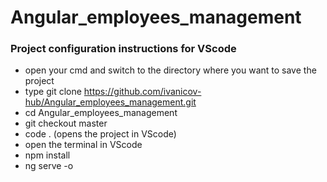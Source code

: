 # Angular_employees_management
### Project configuration instructions for VScode

* open your cmd and switch to the directory where you want to save the project
* type git clone https://github.com/ivanicov-hub/Angular_employees_management.git
* cd Angular_employees_management
* git checkout master
* code . (opens the project in VScode)
* open the terminal in VScode
* npm install
* ng serve -o
